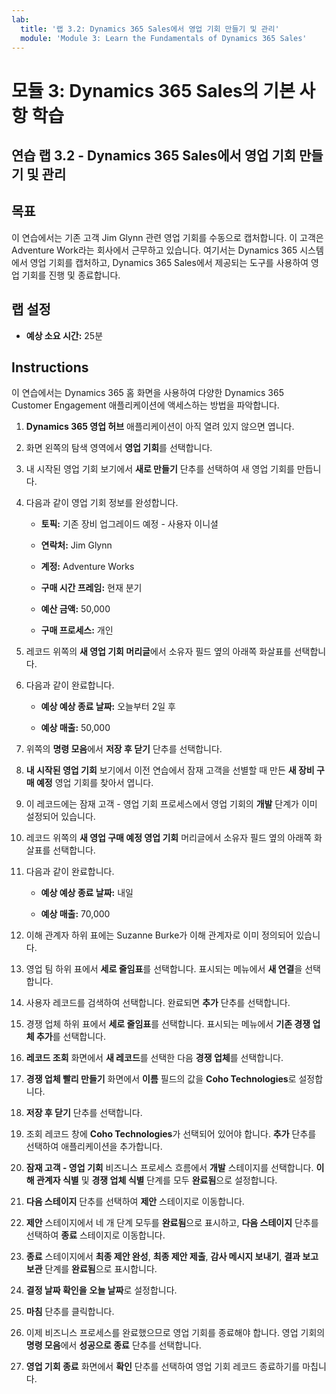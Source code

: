 ```yaml
---
lab:
  title: '랩 3.2: Dynamics 365 Sales에서 영업 기회 만들기 및 관리'
  module: 'Module 3: Learn the Fundamentals of Dynamics 365 Sales'
---
```


<a name="module-3-learn-the-fundamentals-of-dynamics-365-sales"></a>모듈 3: Dynamics 365 Sales의 기본 사항 학습
========================

## <a name="practice-lab-32---create-and-manage-an-opportunity-in-dynamics-365-sales"></a>연습 랩 3.2 - Dynamics 365 Sales에서 영업 기회 만들기 및 관리 

## <a name="objectives"></a>목표

이 연습에서는 기존 고객 Jim Glynn 관련 영업 기회를 수동으로 캡처합니다. 이 고객은 Adventure Work라는 회사에서 근무하고 있습니다. 여기서는 Dynamics 365 시스템에서 영업 기회를 캡처하고, Dynamics 365 Sales에서 제공되는 도구를 사용하여 영업 기회를 진행 및 종료합니다.


## <a name="lab-setup"></a>랩 설정

  - **예상 소요 시간:** 25분

## <a name="instructions"></a>Instructions

이 연습에서는 Dynamics 365 홈 화면을 사용하여 다양한 Dynamics 365 Customer Engagement 애플리케이션에 액세스하는 방법을 파악합니다. 

1. **Dynamics 365 영업 허브** 애플리케이션이 아직 열려 있지 않으면 엽니다. 

2. 화면 왼쪽의 탐색 영역에서 **영업 기회**를 선택합니다. 

3. 내 시작된 영업 기회 보기에서 **새로 만들기** 단추를 선택하여 새 영업 기회를 만듭니다.

4. 다음과 같이 영업 기회 정보를 완성합니다.

    - **토픽:** 기존 장비 업그레이드 예정 - 사용자 이니셜

    - **연락처:** Jim Glynn

    - **계정:** Adventure Works

    - **구매 시간 프레임:** 현재 분기

    - **예산 금액:** 50,000

    - **구매 프로세스:** 개인

5. 레코드 위쪽의 **새 영업 기회 머리글**에서 소유자 필드 옆의 아래쪽 화살표를 선택합니다. 

6. 다음과 같이 완료합니다.

    - **예상 예상 종료 날짜:** 오늘부터 2일 후

    - **예상 매출:** 50,000

7. 위쪽의 **명령 모음**에서 **저장 후 닫기** 단추를 선택합니다. 

8. **내 시작된 영업 기회** 보기에서 이전 연습에서 잠재 고객을 선별할 때 만든 **새 장비 구매 예정** 영업 기회를 찾아서 엽니다. 

9. 이 레코드에는 잠재 고객 - 영업 기회 프로세스에서 영업 기회의 **개발** 단계가 이미 설정되어 있습니다. 

10. 레코드 위쪽의 **새 영업 구매 예정 영업 기회** 머리글에서 소유자 필드 옆의 아래쪽 화살표를 선택합니다. 

11. 다음과 같이 완료합니다.

    - **예상 예상 종료 날짜:** 내일

    - **예상 매출:** 70,000

12. 이해 관계자 하위 표에는 Suzanne Burke가 이해 관계자로 이미 정의되어 있습니다. 

13. 영업 팀 하위 표에서 **세로 줄임표**를 선택합니다. 표시되는 메뉴에서 **새 연결**을 선택합니다. 

14. 사용자 레코드를 검색하여 선택합니다. 완료되면 **추가** 단추를 선택합니다. 

15. 경쟁 업체 하위 표에서 **세로 줄임표**를 선택합니다. 표시되는 메뉴에서 **기존 경쟁 업체 추가**를 선택합니다. 

16. **레코드 조회** 화면에서 **새 레코드**를 선택한 다음 **경쟁 업체**를 선택합니다.

17. **경쟁 업체 빨리 만들기** 화면에서 **이름** 필드의 값을 **Coho Technologies**로 설정합니다.

18. **저장 후 닫기** 단추를 선택합니다.

19. 조회 레코드 창에 **Coho Technologies**가 선택되어 있어야 합니다. **추가** 단추를 선택하여 애플리케이션을 추가합니다. 

20. **잠재 고객 - 영업 기회** 비즈니스 프로세스 흐름에서 **개발** 스테이지를 선택합니다. **이해 관계자 식별** 및 **경쟁 업체 식별** 단계를 모두 **완료됨**으로 설정합니다. 

21. **다음 스테이지** 단추를 선택하여 **제안** 스테이지로 이동합니다.

22. **제안** 스테이지에서 네 개 단계 모두를 **완료됨**으로 표시하고, **다음 스테이지** 단추를 선택하여 **종료** 스테이지로 이동합니다. 

23. **종료** 스테이지에서 **최종 제안 완성**, **최종 제안 제출**, **감사 메시지 보내기**, **결과 보고 보관** 단계를 **완료됨**으로 표시합니다. 

24. **결정 날짜 확인을** **오늘 날짜**로 설정합니다. 

25. **마침** 단추를 클릭합니다. 

26. 이제 비즈니스 프로세스를 완료했으므로 영업 기회를 종료해야 합니다. 영업 기회의 **명령 모음**에서 **성공으로 종료** 단추를 선택합니다. 

27. **영업 기회 종료** 화면에서 **확인** 단추를 선택하여 영업 기회 레코드 종료하기를 마칩니다. 
